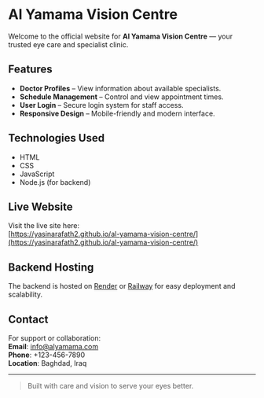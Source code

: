 # Al Yamama Vision Centre

Welcome to the official website for **Al Yamama Vision Centre** — your trusted eye care and specialist clinic.

## Features

- **Doctor Profiles** – View information about available specialists.
- **Schedule Management** – Control and view appointment times.
- **User Login** – Secure login system for staff access.
- **Responsive Design** – Mobile-friendly and modern interface.

## Technologies Used

- HTML
- CSS
- JavaScript
- Node.js (for backend)

## Live Website

Visit the live site here:  
[https://yasinarafath2.github.io/al-yamama-vision-centre/](https://yasinarafath2.github.io/al-yamama-vision-centre/)

## Backend Hosting

The backend is hosted on [Render](https://render.com) or [Railway](https://railway.app) for easy deployment and scalability.

## Contact

For support or collaboration:  
**Email**: info@alyamama.com  
**Phone**: +123-456-7890  
**Location**: Baghdad, Iraq

---

> Built with care and vision to serve your eyes better.
